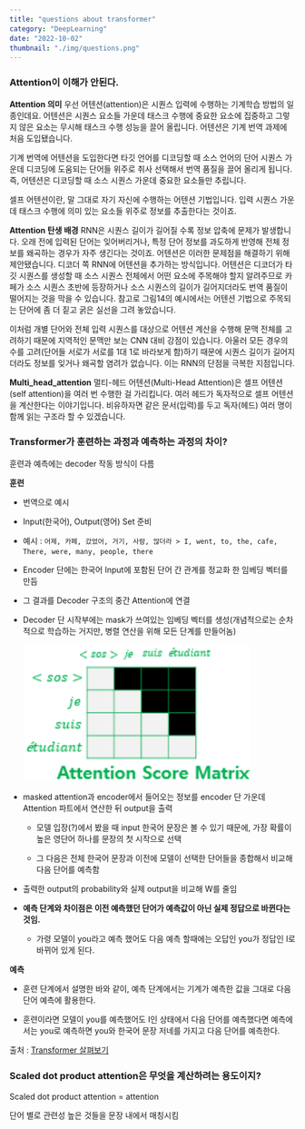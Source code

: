 ```yaml
---
title: "questions about transformer"
category: "DeepLearning"
date: "2022-10-02"
thumbnail: "./img/questions.png"
---
```


### Attention이 이해가 안된다.

**Attention 의미**
우선 어텐션(attention)은 시퀀스 입력에 수행하는 기계학습 방법의 일종인데요. 어텐션은 시퀀스 요소들 가운데 태스크 수행에 중요한 요소에 집중하고 그렇지 않은 요소는 무시해 태스크 수행 성능을 끌어 올립니다. 어텐션은 기계 번역 과제에 처음 도입됐습니다.

기계 번역에 어텐션을 도입한다면 타깃 언어를 디코딩할 때 소스 언어의 단어 시퀀스 가운데 디코딩에 도움되는 단어들 위주로 취사 선택해서 번역 품질을 끌어 올리게 됩니다. 즉, 어텐션은 디코딩할 때 소스 시퀀스 가운데 중요한 요소들만 추립니다.

셀프 어텐션이란, 말 그대로 자기 자신에 수행하는 어텐션 기법입니다. 입력 시퀀스 가운데 태스크 수행에 의미 있는 요소들 위주로 정보를 추출한다는 것이죠.

**Attention 탄생 배경**
RNN은 시퀀스 길이가 길어질 수록 정보 압축에 문제가 발생합니다. 오래 전에 입력된 단어는 잊어버리거나, 특정 단어 정보를 과도하게 반영해 전체 정보를 왜곡하는 경우가 자주 생긴다는 것이죠. 어텐션은 이러한 문제점을 해결하기 위해 제안됐습니다. 디코더 쪽 RNN에 어텐션을 추가하는 방식입니다. 어텐션은 디코더가 타깃 시퀀스를 생성할 때 소스 시퀀스 전체에서 어떤 요소에 주목해야 할지 알려주므로 카페가 소스 시퀀스 초반에 등장하거나 소스 시퀀스의 길이가 길어지더라도 번역 품질이 떨어지는 것을 막을 수 있습니다. 참고로 그림14의 예시에서는 어텐션 기법으로 주목되는 단어에 좀 더 짙고 굵은 실선을 그려 놓았습니다.

이처럼 개별 단어와 전체 입력 시퀀스를 대상으로 어텐션 계산을 수행해 문맥 전체를 고려하기 때문에 지역적인 문맥만 보는 CNN 대비 강점이 있습니다. 아울러 모든 경우의 수를 고려(단어들 서로가 서로를 1대 1로 바라보게 함)하기 때문에 시퀀스 길이가 길어지더라도 정보를 잊거나 왜곡할 염려가 없습니다. 이는 RNN의 단점을 극복한 지점입니다.

**Multi_head_attention**
멀티-헤드 어텐션(Multi-Head Attention)은 셀프 어텐션(self attention)을 여러 번 수행한 걸 가리킵니다. 여러 헤드가 독자적으로 셀프 어텐션을 계산한다는 이야기입니다. 비유하자면 같은 문서(입력)를 두고 독자(헤드) 여러 명이 함께 읽는 구조라 할 수 있겠습니다.

### Transformer가 훈련하는 과정과 예측하는 과정의 차이?

훈련과 예측에는 decoder 작동 방식이 다름

**훈련**

- 번역으로 예시

- Input(한국어), Output(영어) Set 준비
- 예시 : `어제, 카페, 갔었어, 거기, 사람, 많더라 > I, went, to, the, cafe, There, were, many, people, there`
- Encoder 단에는 한국어 Input에 포함된 단어 간 관계를 정교화 한 임베딩 벡터를 만듬
- 그 결과를 Decoder 구조의 중간 Attention에 연결
- Decoder 단 시작부에는 mask가 쓰여있는 임베딩 벡터를 생성(개념적으로는 순차적으로 학습하는 거지만, 병렬 연산을 위해 모든 단계를 만들어놈)

  <img alt='img16' src='./img/img16.png' style="width : 400px">

- masked attention과 encoder에서 들어오는 정보를 encoder 단 가운데 Attention 파트에서 연산한 뒤 output을 출력

  - 모델 입장(?)에서 봤을 때 input 한국어 문장은 볼 수 있기 때문에, 가장 확률이 높은 영단어 하나를 문장의 첫 시작으로 선택

  - 그 다음은 전체 한국어 문장과 이전에 모델이 선택한 단어들을 종합해서 비교해 다음 단어를 예측함

- 출력한 output의 probability와 실제 output을 비교해 W를 줄임

- **예측 단계와 차이점은 이전 예측했던 단어가 예측값이 아닌 실제 정답으로 바뀐다는 것임.**

  - 가령 모델이 you라고 예측 했어도 다음 예측 할때에는 오답인 you가 정답인 I로 바뀌어 있게 된다.

**예측**

- 훈련 단계에서 설명한 바와 같이, 예측 단계에서는 기계가 예측한 값을 그대로 다음 단어 예측에 활용한다.

- 훈련이라면 모델이 you를 예측했어도 I인 상태에서 다음 단어를 예측했다면 예측에서는 you로 예측하면 you와 한국어 문장 저네를 가지고 다음 단어를 예측한다.

출처 : <a href = 'https://ratsgo.github.io/nlpbook/docs/language_model/transformers/'> Transformer 살펴보기 </a>

### Scaled dot product attention은 무엇을 계산하려는 용도이지?

Scaled dot product attention = attention

단어 별로 관련성 높은 것들을 문장 내에서 매칭시킴
